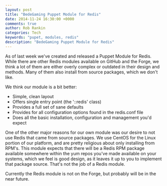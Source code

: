 ```yaml
---
layout: post
title: "BedeGaming Puppet Module for Redis"
date: 2014-11-24 16:30:00 +0000
comments: true
author: Rob Rankin
categories: Tech
keywords: "pupet, modules, redis"
description: "BedeGaming Puppet Module for Redis"
---
```

As of last week we've created and released a Puppet Module for Redis.  While there are other Redis modules available on GitHub and the Forge, we think a lot of them are either overly complex or outdated in their design and methods.  Many of them also install from source packages, which we don't like.
<!-- more -->
We think our module is a bit better:

* Simple, clean layout
* Offers single entry point (the '::redis' class)
* Provides a full set of sane defaults
* Provides for all configuration options found in the redis.conf file
* Does all the basic installation, configuration and management you'd expect

One of the other major reasons for our own module was our desire to not use Redis that came from source packages.  We use CentOS for the Linux portion of our platform, and are pretty religious about only installing from RPM's.  This module expects that there will be a Redis RPM package available somewhere within the yum repos you've made available on your systems, which we feel is good design, as it leaves it up to you to implement that package source.  That's not the job of a Redis module.

Currently the Redis module is not on the Forge, but probably will be in the near future.